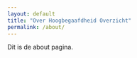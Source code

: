 ```yaml
---
layout: default
title: "Over Hoogbegaafdheid Overzicht"
permalink: /about/
---
```

Dit is de about pagina.

